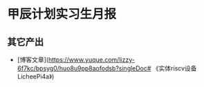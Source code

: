 # 甲辰计划实习生月报

## 其它产出

- [博客文章](https://www.yuque.com/lizzy-6f7kc/bpsyg0/huo8u9pp8aofodsb?singleDoc# 《实体riscv设备LicheePi4a》)

